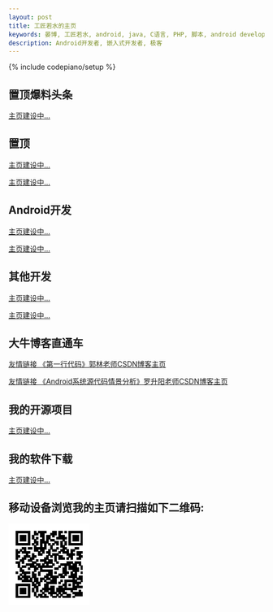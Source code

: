 ```yaml
---
layout: post
title: 工匠若水的主页
keywords: 晏博, 工匠若水, android, java, C语言, PHP, 脚本, android developer, android开发, android技术分享, 极客
description: Android开发者, 嵌入式开发者, 极客
---
```

{% include codepiano/setup %}

## 置顶爆料头条

[主页建设中...](http://www.baidu.com)

## 置顶

[主页建设中...](http://www.baidu.com)

[主页建设中...](http://www.baidu.com)

## Android开发

[主页建设中...](http://www.baidu.com)

[主页建设中...](http://www.baidu.com)

## 其他开发

[主页建设中...](http://www.baidu.com)

[主页建设中...](http://www.baidu.com)

## 大牛博客直通车

[友情链接 《第一行代码》郭林老师CSDN博客主页](http://blog.csdn.net/guolin_blog?viewmode=contents)

[友情链接 《Android系统源代码情景分析》罗升阳老师CSDN博客主页 ](http://blog.csdn.net/luoshengyang?viewmode=contents)

## 我的开源项目

[主页建设中...](http://www.baidu.com)

## 我的软件下载

[主页建设中...](http://www.baidu.com)


## 移动设备浏览我的主页请扫描如下二维码:

<img src="./image/zhuye_erweima.png" />


